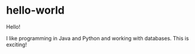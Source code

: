 # hello-world

Hello!

I like programming in Java and Python and working with databases. This is exciting!
